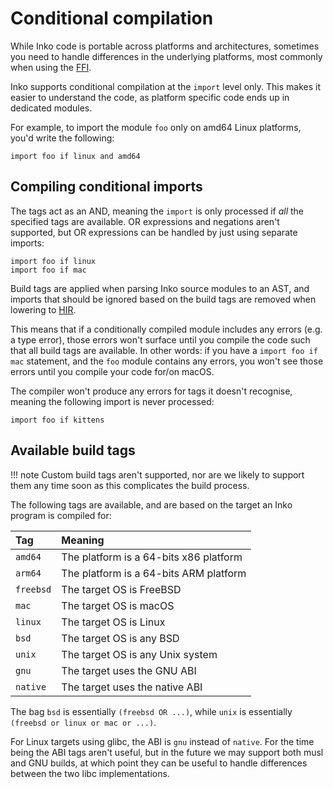 # Conditional compilation

While Inko code is portable across platforms and architectures, sometimes you
need to handle differences in the underlying platforms, most commonly when using
the [FFI](ffi.md).

Inko supports conditional compilation at the `import` level only. This makes it
easier to understand the code, as platform specific code ends up in dedicated
modules.

For example, to import the module `foo` only on amd64 Linux platforms, you'd
write the following:

```inko
import foo if linux and amd64
```

## Compiling conditional imports

The tags act as an AND, meaning the `import` is only processed if _all_ the
specified tags are available. OR expressions and negations aren't supported, but
OR expressions can be handled by just using separate imports:

```inko
import foo if linux
import foo if mac
```

Build tags are applied when parsing Inko source modules to an AST, and imports
that should be ignored based on the build tags are removed when lowering to
[HIR](../internals/compiler.md/#hir).

This means that if a conditionally compiled module includes any errors (e.g. a
type error), those errors won't surface until you compile the code such that all
build tags are available. In other words: if you have a `import foo if mac`
statement, and the `foo` module contains any errors, you won't see those errors
until you compile your code for/on macOS.

The compiler won't produce any errors for tags it doesn't recognise, meaning the
following import is never processed:

```inko
import foo if kittens
```

## Available build tags

!!! note
    Custom build tags aren't supported, nor are we likely to support them any
    time soon as this complicates the build process.

The following tags are available, and are based on the target an Inko program is
compiled for:

| Tag         | Meaning
|:------------|:--------------
| `amd64`     | The platform is a 64-bits x86 platform
| `arm64`     | The platform is a 64-bits ARM platform
| `freebsd`   | The target OS is FreeBSD
| `mac`       | The target OS is macOS
| `linux`     | The target OS is Linux
| `bsd`       | The target OS is any BSD
| `unix`      | The target OS is any Unix system
| `gnu`       | The target uses the GNU ABI
| `native`    | The target uses the native ABI

The bag `bsd` is essentially `(freebsd OR ...)`, while `unix` is essentially
`(freebsd or linux or mac or ...)`.

For Linux targets using glibc, the ABI is `gnu` instead of `native`. For the
time being the ABI tags aren't useful, but in the future we may support both
musl and GNU builds, at which point they can be useful to handle differences
between the two libc implementations.
